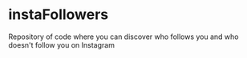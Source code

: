 # instaFollowers
Repository of code where you can discover who follows you and who doesn't follow you on Instagram
